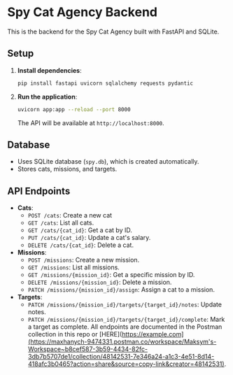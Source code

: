 # Spy Cat Agency Backend

This is the backend for the Spy Cat Agency built with FastAPI and SQLite.

## Setup
1. **Install dependencies**:
   ```bash
   pip install fastapi uvicorn sqlalchemy requests pydantic
   ```

2. **Run the application**:
   ```bash
   uvicorn app:app --reload --port 8000
   ```

   The API will be available at `http://localhost:8000`.

## Database
- Uses SQLite database (`spy.db`), which is created automatically.
- Stores cats, missions, and targets.

## API Endpoints
- **Cats**:
  - `POST /cats`: Create a new cat
  - `GET /cats`: List all cats.
  - `GET /cats/{cat_id}`: Get a cat by ID.
  - `PUT /cats/{cat_id}`: Update a cat's salary.
  - `DELETE /cats/{cat_id}`: Delete a cat.
- **Missions**:
  - `POST /missions`: Create a new mission.
  - `GET /missions`: List all missions.
  - `GET /missions/{mission_id}`: Get a specific mission by ID.
  - `DELETE /missions/{mission_id}`: Delete a mission.
  - `PATCH /missions/{mission_id}/assign`: Assign a cat to a mission.
- **Targets**:
  - `PATCH /missions/{mission_id}/targets/{target_id}/notes`: Update notes.
  - `PATCH /missions/{mission_id}/targets/{target_id}/complete`: Mark a target as complete.
All endpoints are documented in the Postman collection in this repo or [HERE](https://example.com](https://maxhanych-9474331.postman.co/workspace/Maksym's-Workspace~b8cef587-3b59-4434-82fc-3db7b5707de1/collection/48142531-7e346a24-a1c3-4e51-8d14-418afc3b0465?action=share&source=copy-link&creator=48142531). 
